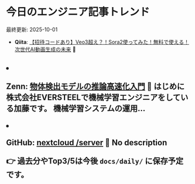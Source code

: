 # 今日のエンジニア記事トレンド

最終更新: 2025-10-01

- **Qiita**: [【招待コードあり】Veo3超え？！Sora2使ってみた！無料で使える！次世代AI動画生成の未来](https://qiita.com/nanato12/items/d199738dde6ae616ed1c)
  📝 
<h2 data-sourcepos="3:1-3:9">
<span id="追記" class...

- **Zenn**: [物体検出モデルの推論高速化入門](https://zenn.dev/eversteel_tech/articles/51f9b749b8f051)
  📝 はじめに
株式会社EVERSTEELで機械学習エンジニアをしている加藤です。
機械学習システムの運用...

- **GitHub**: [nextcloud /server](https://github.com/nextcloud/server)
  📝 No description

👉 過去分やTop3/5は今後 `docs/daily/` に保存予定です。

